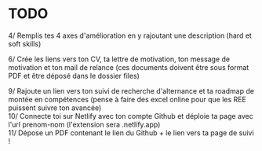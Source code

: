 # TODO

<!-- 0/ Crée un repo Github public et push le template de ta fiche de suivi   -->
<!-- 1/ Change le title avec ton nom, prénom   -->
<!-- 2/ Change le H1 avec ton nom, prénom et ta spécialité   -->
<!-- 3/ Remplis tes 4 points forts en y rajoutant une description (hard et soft skills)   -->
4/ Remplis tes 4 axes d'amélioration en y rajoutant une description (hard et soft skills)  
<!-- 5/ Crée un dossier files à la racine du projet   -->
6/ Crée les liens vers ton CV, ta lettre de motivation, ton message de motivation et ton mail de relance (ces documents doivent être sous format PDF et être déposé dans le dossier files)  
<!-- 7/ Change l'image de la partie LinkedIn par ta propre bannière LinkedIn   -->
<!-- 8/ Rajoute un lien sur l'image qui pointe sur ton profil LinkedIn   -->
9/ Rajoute un lien vers ton suivi de recherche d'alternance et ta roadmap de montée en compétences (pense à faire des excel online pour que les REE puissent suivre ton avancée)  
10/ Connecte toi sur Netlify avec ton compte Github et déploie ta page avec l'url prenom-nom (l'extension sera .netlify.app)   
11/ Dépose un PDF contenant le lien du Github + le lien vers ta page de suivi !  